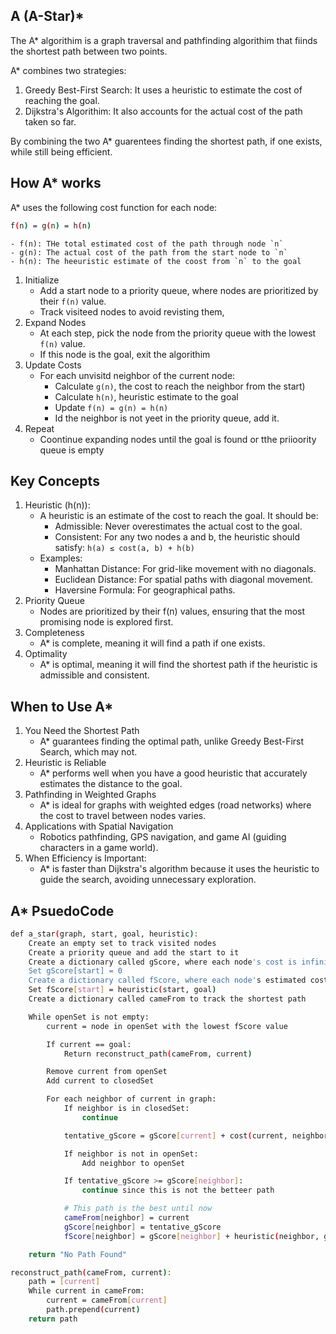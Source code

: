 ## A (A-Star)*

The A* algorithim is a graph traversal and pathfinding algorithim that fiinds the shortest path between two points.

A* combines two strategies:
1. Greedy Best-First Search: It uses a heuristic to estimate the cost of reaching the goal.
2. Dijkstra's Algorithim: It also accounts for the actual cost of the path taken so far.

By combining the two A* guarentees finding the shortest path, if one exists, while still being efficient.

## How A* works
A* uses the following cost function for each node:
```bash
f(n) = g(n) = h(n)
```
    - f(n): THe total estimated cost of the path through node `n`
    - g(n): The actual cost of the path from the start node to `n`
    - h(n): The heeuristic estimate of the coost from `n` to the goal

1. Initialize
    - Add a start node to a priority queue, where nodes are prioritized by their `f(n)` value.
    - Track visiteed nodes to avoid revisting them,
2. Expand Nodes
     - At each step, pick the node from the priority queue with the lowest `f(n)` value.
     - If this node is the goal, exit the algorithim
3. Update Costs
    - For each unvisitd neighbor of the current node:
        - Calculate `g(n)`, the cost to reach the neighbor from the start)
        - Calculate `h(n)`, heuristic estimate to the goal
        - Update `f(n) = g(n) = h(n)`
        - Id the neighbor is not yeet in the priority queue, add it.
4. Repeat
    - Coontinue expanding nodes until the goal is found or tthe priioority queue is empty

## Key Concepts
1. Heuristic (h(n)):
    - A heuristic is an estimate of the cost to reach the goal. It should be:
        - Admissible: Never overestimates the actual cost to the goal.
        - Consistent: For any two nodes a and b, the heuristic should satisfy: `h(a) ≤ cost(a, b) + h(b)`
    - Examples:
        - Manhattan Distance: For grid-like movement with no diagonals.
        - Euclidean Distance: For spatial paths with diagonal movement.
        - Haversine Formula: For geographical paths.
2. Priority Queue
     - Nodes are prioritized by their f(n) values, ensuring that the most promising node is explored first.
3. Completeness
     - A* is complete, meaning it will find a path if one exists.
4. Optimality
    - A* is optimal, meaning it will find the shortest path if the heuristic is admissible and consistent.

## When to Use A*
1. You Need the Shortest Path
    - A* guarantees finding the optimal path, unlike Greedy Best-First Search, which may not.
2. Heuristic is Reliable
    - A* performs well when you have a good heuristic that accurately estimates the distance to the goal.
3. Pathfinding in Weighted Graphs
     - A* is ideal for graphs with weighted edges (road networks) where the cost to travel between nodes varies.
4. Applications with Spatial Navigation
    - Robotics pathfinding, GPS navigation, and game AI (guiding characters in a game world).
5. When Efficiency is Important:
    - A* is faster than Dijkstra's algorithm because it uses the heuristic to guide the search, avoiding unnecessary exploration.

## A* PsuedoCode
```bash
def a_star(graph, start, goal, heuristic):
    Create an empty set to track visited nodes
    Create a priority queue and add the start to it
    Create a dictionary called gScore, where each node's cost is infinity
    Set gScore[start] = 0
    Create a dictionary called fScore, where each node's estimated cost is infinity
    Set fScore[start] = heuristic(start, goal)
    Create a dictionary called cameFrom to track the shortest path

    While openSet is not empty:
        current = node in openSet with the lowest fScore value

        If current == goal:
            Return reconstruct_path(cameFrom, current)

        Remove current from openSet
        Add current to closedSet

        For each neighbor of current in graph:
            If neighbor is in closedSet:
                continue

            tentative_gScore = gScore[current] + cost(current, neighbor)

            If neighbor is not in openSet:
                Add neighbor to openSet

            If tentative_gScore >= gScore[neighbor]:
                continue since this is not the betteer path

            # This path is the best until now
            cameFrom[neighbor] = current
            gScore[neighbor] = tentative_gScore
            fScore[neighbor] = gScore[neighbor] + heuristic(neighbor, goal)

    return "No Path Found"

reconstruct_path(cameFrom, current):
    path = [current]
    While current in cameFrom:
        current = cameFrom[current]
        path.prepend(current)
    return path

```